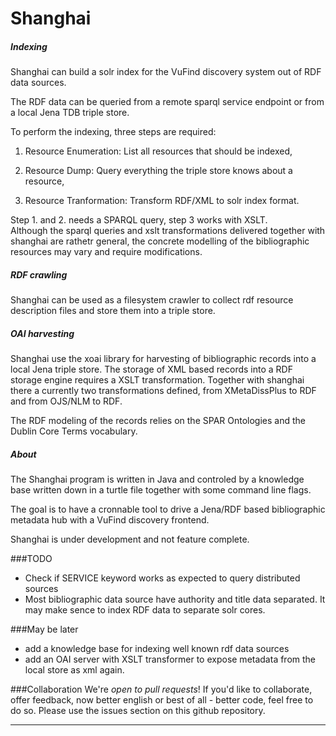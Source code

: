 

Shanghai
========

##### Indexing

  Shanghai can build a solr index for the VuFind discovery system
  out of RDF data sources. <br/>

  The RDF data can be queried from a remote sparql service endpoint
  or from a local Jena TDB triple store. 

  To perform the indexing, three steps are required:

  1. Resource Enumeration: List all resources that should be indexed,

  2. Resource Dump: Query everything the triple store knows about a resource,

  3. Resource Tranformation: Transform RDF/XML to solr index format.


Step 1. and 2. needs a SPARQL query, step 3 works with XSLT. <br/>
  Although the sparql queries and xslt transformations 
  delivered together with shanghai are rathetr general, 
  the concrete modelling of the bibliographic resources may vary
  and require modifications.

##### RDF crawling

  Shanghai can be used as a filesystem crawler to collect rdf 
  resource description files and store them into a triple store.

##### OAI harvesting

  Shanghai use the xoai library for harvesting of bibliographic
  records into a local Jena triple store. 
  The storage of XML based records into a RDF storage engine
  requires a XSLT transformation.
  Together with shanghai there a currently two transformations
  defined, from XMetaDissPlus to RDF and from OJS/NLM to RDF.

  The RDF modeling of the records relies on the SPAR Ontologies
  and the Dublin Core Terms vocabulary.

##### About

  The Shanghai program is written in Java and controled by a 
  knowledge base written down in a turtle file together with
  some command line flags.

  The goal is to have a cronnable tool to drive a Jena/RDF based 
  bibliographic metadata hub with a VuFind discovery frontend.

  Shanghai is under development and not feature complete.

###TODO

  - Check if SERVICE keyword works as expected to query distributed sources
  - Most bibliographic data source have authority and title data
    separated. It may make sence to index RDF data to separate solr cores.

###May be later

  - add a knowledge base for indexing well known rdf data sources
  - add an OAI server with XSLT transformer to expose metadata from
    the local store as xml again.

###Collaboration
  We're *open to pull requests*! If you'd like to collaborate, 
  offer feedback, now better english or best of all - better code, 
  feel free to do so. 
  Please use the issues section on this github repository.

____________________________________________________________________________
